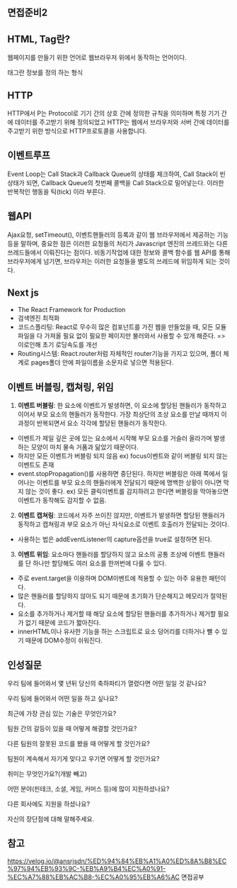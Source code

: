 ## 면접준비2    

## HTML, Tag란?
웹페이지를 만들기 위한 언어로 웹브라우저 위에서 동작하는 언어이다.

태그란 정보를 정의 하는 형식

## HTTP
HTTP에서 P는 Protocol로 기기 간의  상호 간에 정의한 규칙을 의미하며 특정 기기 간에 데이터를 주고받기 위해 정의되었고 HTTP는 웹에서 브라우저와 서버 간에 데이터를 주고받기 위한 방식으로 HTTP프로토콜을 사용합니다. 


## 이벤트루프

Event Loop는 Call Stack과 Callback Queue의 상태를 체크하여, Call Stack이 빈 상태가 되면, Callback Queue의 첫번째 콜백을 Call Stack으로 밀어넣는다. 이러한 반복적인 행동을 틱(tick) 이라 부른다.

## 웹API
Ajax요청, setTimeout(), 이벤트핸들러의 등록과 같이 웹 브라우저에서 제공하는 기능등을 말하며, 중요한 점은 이러한 요청들의 처리가 Javascript 엔진의 쓰레드와는 다른 쓰레드들에서 이뤄진다는 점이다. 비동기작업에 대한 정보와 콜백 함수를 웹 API를 통해 브라우저에게 넘기면, 브라우저는 이러한 요청들을 별도의 쓰레드에 위임하게 되는 것이다.

## Next js 
- The React Framework for Production
- 검색엔진 최적화
- 코드스플리팅: React로 무수히 많은 컴포넌트를 가진 웹을 만들었을 때, 모든 모듈 파일을 다 가져올 필요 없이 필요한 페이지만 불러와서 사용할 수 있개 해준다. => 이로인해 초기 로딩속도를 개선
- Routing시스템: React.router처럼 자체적인 router기능을 가지고 있으며, 폴더 체계로 pages폴더 안에 파일이름을 소문자로 넣으면 적용된다. 

## 이벤트 버블링, 캡쳐링, 위임
1. **이벤트 버블링**: 한 요소에 이벤트가 발생하면, 이 요소에 할당된 핸들러가 동작하고 이어서 부모 요소의 핸들러가 동작한다. 가장 최상단의 조상 요소를 만날 때까지 이 과정이 반복되면서 요소 각각에 할당된 핸들러가 동작한다.
- 이벤트가 제일 깊은 곳에 있는 요소에서 시작해 부모 요소를 거슬러 올라가며 발생하는 모양이 마치 물속 거품과 닮았기 때문이다.
- 하지만 모든 이벤트가 버블링 되지 않음 ex) focus이벤트와 같이 버블링 되지 않는 이벤트도 존재
- event.stopPropagation()를 사용하면 중단된다. 하지만 버블링은 아래 쪽에서 일어나는 이벤트를 부모 요소의 핸들러에게 전달되기 때문에 명백한 상황이 아니면 막지 않는 것이 좋다. ex) 모든 클릭이벤트를 감지하려고 한다면 버블링을 막아놓으면 이벤트가 동작해도 감지할 수 없음.

2. **이벤트 캡쳐링**: 코드에서 자주 쓰이진 않지만, 이벤트가 발생하면 할당된 핸들러가 동작하고 캡쳐링과 부모 요소가 아닌 자식요소로 이벤트 호출러가 전달되는 것이다.
- 사용하는 법은 addEventListener의 capture옵션을 true로 설정하면 된다.

3. **이벤트 위임**: 요소마다 핸들러를 할당하지 않고 요소의 공통 조상에 이벤트 핸들러를 단 하나만 할당해도 여러 요소를 한꺼번에 다룰 수 있다.
- 주로 event.target을 이용하며 DOM이벤트에 적용할 수 있는 아주 유용한 패턴이다.
- 많은 핸들러를 할당하지 않아도 되기 때문에 초기화가 단순해지고 메모리가 절약된다.
- 요소를 추가하거나 제거할 때 해당 요소에 할당된 핸들러를 추가하거나 제거할 필요가 없기 때문에 코드가 짧아진다.
- innerHTML이나 유사한 기능을 하는 스크립트로 요소 덩어리를 더하거나 뺼 수 있기 때문에 DOM수정이 쉬워진다.

## 인성질문

우리 팀에 들어와서 몇 년뒤 당신의 축하파티가 열렸다면 어떤 일일 것 같나요?

우리 팀에 들어와서 어떤 일을 하고 싶나요?

최근에 가장 관심 있는 기술은 무엇인가요?

팀원 간의 갈등이 있을 때 어떻게 해결할 것인가요?

다른 팀원의 잘못된 코드를 봤을 때 어떻게 할 것인가요?

팀원이 계속해서 자기게 맞다고 우기면 어떻게 할 것인가요?

취미는 무엇인가요?(개발 빼고)

어떤 분야(핀테크, 소셜, 게임, 커머스 등)에 많이 지원하셨나요?

다른 회사에도 지원을 하셨나요?

자신의 장단점에 대해 말해주세요.

## 참고
https://velog.io/@ansrjsdn/%ED%94%84%EB%A1%A0%ED%8A%B8%EC%97%94%EB%93%9C-%EB%A9%B4%EC%A0%91-%EC%A7%88%EB%AC%B8-%EC%A0%95%EB%A6%AC
면접공부
